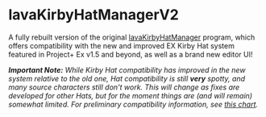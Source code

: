 # lavaKirbyHatManagerV2
A fully rebuilt version of the original [lavaKirbyHatManager](https://github.com/QuickLava/lavaKirbyHatManager) program, which offers compatibility with the new and improved EX Kirby Hat system featured in Project+ Ex v1.5 and beyond, as well as a brand new editor UI!

***Important Note:*** *While Kirby Hat compatibility has improved in the new system relative to the old one, Hat compatibility is still* ***very*** *spotty, and many source characters still don't work. This will change as fixes are developed for other Hats, but for the moment things are (and will remain) somewhat limited. For preliminary compatibility information, see [this chart](https://docs.google.com/spreadsheets/d/1rlw8wemQ849w-6AgGISXATPv6-pfVnTTQcQqd6N-crI/edit?usp=sharing).*
